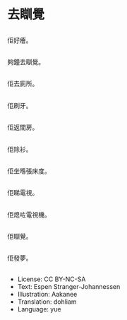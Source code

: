 # 去瞓覺

##
佢好癐。

##
夠鐘去瞓覺。

##
佢去廁所。

##
佢刷牙。

##
佢返間房。

##
佢除衫。

##
佢坐喺張床度。

##
佢睇電視。

##
佢熄咗電視機。

##
佢瞓覺。

##
佢發夢。

##
* License: CC BY-NC-SA
* Text: Espen Stranger-Johannessen
* Illustration: Aakanee
* Translation: dohliam
* Language: yue
